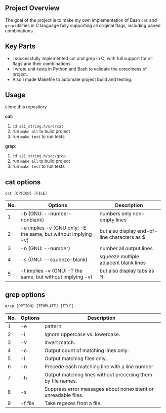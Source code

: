 ## Project Overview

The goal of the project is to make my own implementation of Bash `cat` and `grep` utilities in C language fully supporting all original flags, including paired combinations. 

## Key Parts

- I successfully implemented cat and grep in C, with full support for all flags and their combinations.
- I wrote unit-tests in Python and Bash to validate the corectness of project.
- Also I made Makefile to automate project build and testing.

## Usage

clone this repository

**cat**:

1. `cd s21_string.h/src/cat`
2. run `make all` to build project
3. run `make test` to run tests
   
**grep**:

1. `cd s21_string.h/src/grep`
2. run `make all` to build project
3. run `make test` to run tests

## cat options

`cat [OPTION] [FILE]`

| No. | Options | Description |
| ------ | ------ | ------ |
| 1 | -b (GNU: --number-nonblank) | numbers only non-empty lines |
| 2 | -e implies -v (GNU only: -E the same, but without implying -v) | but also display end-of-line characters as $  |
| 3 | -n (GNU: --number) | number all output lines |
| 4 | -s (GNU: --squeeze-blank) | squeeze multiple adjacent blank lines |
| 5 | -t implies -v (GNU: -T the same, but without implying -v) | but also display tabs as ^I  |

## grep options

`grep [OPTION] [TEMPLATE] [FILE]`

| No. | Options | Description |
| ------ | ------ | ------ |
| 1 | -e | pattern |
| 2 | -i | Ignore uppercase vs. lowercase.  |
| 3 | -v | Invert match. |
| 4 | -c | Output count of matching lines only. |
| 5 | -l | Output matching files only.  |
| 6 | -n | Precede each matching line with a line number. |
| 7 | -h | Output matching lines without preceding them by file names. |
| 8 | -s | Suppress error messages about nonexistent or unreadable files. |
| 9 | -f file | Take regexes from a file. |